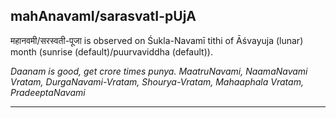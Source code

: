 ## mahAnavamI/sarasvatI-pUjA
महानवमी/सरस्वती-पूजा is observed on Śukla-Navamī tithi of Āśvayuja (lunar) month (sunrise (default)/puurvaviddha (default)).

_Daanam is good, get crore times punya.
MaatruNavami, NaamaNavami Vratam, DurgaNavami-Vratam, Shourya-Vratam, Mahaaphala Vratam, PradeeptaNavami_

---
